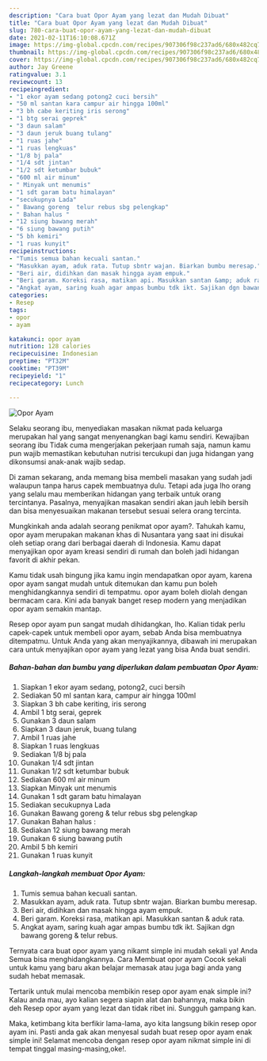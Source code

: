 ```yaml
---
description: "Cara buat Opor Ayam yang lezat dan Mudah Dibuat"
title: "Cara buat Opor Ayam yang lezat dan Mudah Dibuat"
slug: 780-cara-buat-opor-ayam-yang-lezat-dan-mudah-dibuat
date: 2021-02-11T16:10:08.671Z
image: https://img-global.cpcdn.com/recipes/907306f98c237ad6/680x482cq70/opor-ayam-foto-resep-utama.jpg
thumbnail: https://img-global.cpcdn.com/recipes/907306f98c237ad6/680x482cq70/opor-ayam-foto-resep-utama.jpg
cover: https://img-global.cpcdn.com/recipes/907306f98c237ad6/680x482cq70/opor-ayam-foto-resep-utama.jpg
author: Jay Greene
ratingvalue: 3.1
reviewcount: 13
recipeingredient:
- "1 ekor ayam sedang potong2 cuci bersih"
- "50 ml santan kara campur air hingga 100ml"
- "3 bh cabe keriting iris serong"
- "1 btg serai geprek"
- "3 daun salam"
- "3 daun jeruk buang tulang"
- "1 ruas jahe"
- "1 ruas lengkuas"
- "1/8 bj pala"
- "1/4 sdt jintan"
- "1/2 sdt ketumbar bubuk"
- "600 ml air minum"
- " Minyak unt menumis"
- "1 sdt garam batu himalayan"
- "secukupnya Lada"
- " Bawang goreng  telur rebus sbg pelengkap"
- " Bahan halus "
- "12 siung bawang merah"
- "6 siung bawang putih"
- "5 bh kemiri"
- "1 ruas kunyit"
recipeinstructions:
- "Tumis semua bahan kecuali santan."
- "Masukkan ayam, aduk rata. Tutup sbntr wajan. Biarkan bumbu meresap."
- "Beri air, didihkan dan masak hingga ayam empuk."
- "Beri garam. Koreksi rasa, matikan api. Masukkan santan &amp; aduk rata."
- "Angkat ayam, saring kuah agar ampas bumbu tdk ikt. Sajikan dgn bawang goreng &amp; telur rebus."
categories:
- Resep
tags:
- opor
- ayam

katakunci: opor ayam 
nutrition: 128 calories
recipecuisine: Indonesian
preptime: "PT32M"
cooktime: "PT39M"
recipeyield: "1"
recipecategory: Lunch

---
```



![Opor Ayam](https://img-global.cpcdn.com/recipes/907306f98c237ad6/680x482cq70/opor-ayam-foto-resep-utama.jpg)

Selaku seorang ibu, menyediakan masakan nikmat pada keluarga merupakan hal yang sangat menyenangkan bagi kamu sendiri. Kewajiban seorang ibu Tidak cuma mengerjakan pekerjaan rumah saja, namun kamu pun wajib memastikan kebutuhan nutrisi tercukupi dan juga hidangan yang dikonsumsi anak-anak wajib sedap.

Di zaman  sekarang, anda memang bisa membeli masakan yang sudah jadi walaupun tanpa harus capek membuatnya dulu. Tetapi ada juga lho orang yang selalu mau memberikan hidangan yang terbaik untuk orang tercintanya. Pasalnya, menyajikan masakan sendiri akan jauh lebih bersih dan bisa menyesuaikan makanan tersebut sesuai selera orang tercinta. 



Mungkinkah anda adalah seorang penikmat opor ayam?. Tahukah kamu, opor ayam merupakan makanan khas di Nusantara yang saat ini disukai oleh setiap orang dari berbagai daerah di Indonesia. Kamu dapat menyajikan opor ayam kreasi sendiri di rumah dan boleh jadi hidangan favorit di akhir pekan.

Kamu tidak usah bingung jika kamu ingin mendapatkan opor ayam, karena opor ayam sangat mudah untuk ditemukan dan kamu pun boleh menghidangkannya sendiri di tempatmu. opor ayam boleh diolah dengan bermacam cara. Kini ada banyak banget resep modern yang menjadikan opor ayam semakin mantap.

Resep opor ayam pun sangat mudah dihidangkan, lho. Kalian tidak perlu capek-capek untuk membeli opor ayam, sebab Anda bisa membuatnya ditempatmu. Untuk Anda yang akan menyajikannya, dibawah ini merupakan cara untuk menyajikan opor ayam yang lezat yang bisa Anda buat sendiri.

<!--inarticleads1-->

##### Bahan-bahan dan bumbu yang diperlukan dalam pembuatan Opor Ayam:

1. Siapkan 1 ekor ayam sedang, potong2, cuci bersih
1. Sediakan 50 ml santan kara, campur air hingga 100ml
1. Siapkan 3 bh cabe keriting, iris serong
1. Ambil 1 btg serai, geprek
1. Gunakan 3 daun salam
1. Siapkan 3 daun jeruk, buang tulang
1. Ambil 1 ruas jahe
1. Siapkan 1 ruas lengkuas
1. Sediakan 1/8 bj pala
1. Gunakan 1/4 sdt jintan
1. Gunakan 1/2 sdt ketumbar bubuk
1. Sediakan 600 ml air minum
1. Siapkan  Minyak unt menumis
1. Gunakan 1 sdt garam batu himalayan
1. Sediakan secukupnya Lada
1. Gunakan  Bawang goreng &amp; telur rebus sbg pelengkap
1. Gunakan  Bahan halus :
1. Sediakan 12 siung bawang merah
1. Gunakan 6 siung bawang putih
1. Ambil 5 bh kemiri
1. Gunakan 1 ruas kunyit




<!--inarticleads2-->

##### Langkah-langkah membuat Opor Ayam:

1. Tumis semua bahan kecuali santan.
1. Masukkan ayam, aduk rata. Tutup sbntr wajan. Biarkan bumbu meresap.
1. Beri air, didihkan dan masak hingga ayam empuk.
1. Beri garam. Koreksi rasa, matikan api. Masukkan santan &amp; aduk rata.
1. Angkat ayam, saring kuah agar ampas bumbu tdk ikt. Sajikan dgn bawang goreng &amp; telur rebus.




Ternyata cara buat opor ayam yang nikamt simple ini mudah sekali ya! Anda Semua bisa menghidangkannya. Cara Membuat opor ayam Cocok sekali untuk kamu yang baru akan belajar memasak atau juga bagi anda yang sudah hebat memasak.

Tertarik untuk mulai mencoba membikin resep opor ayam enak simple ini? Kalau anda mau, ayo kalian segera siapin alat dan bahannya, maka bikin deh Resep opor ayam yang lezat dan tidak ribet ini. Sungguh gampang kan. 

Maka, ketimbang kita berfikir lama-lama, ayo kita langsung bikin resep opor ayam ini. Pasti anda gak akan menyesal sudah buat resep opor ayam enak simple ini! Selamat mencoba dengan resep opor ayam nikmat simple ini di tempat tinggal masing-masing,oke!.

